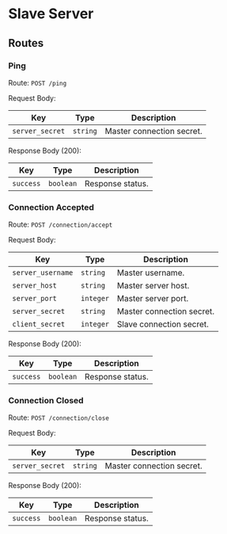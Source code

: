 # Slave Server

## Routes

### Ping

Route: `POST /ping`

Request Body:

| Key             | Type     | Description               |
| --------------- | -------- | ------------------------- |
| `server_secret` | `string` | Master connection secret. |

Response Body (200):

| Key       | Type      | Description      |
| --------- | --------- | ---------------- |
| `success` | `boolean` | Response status. |

### Connection Accepted

Route: `POST /connection/accept`

Request Body:

| Key               | Type      | Description               |
| ----------------- | --------- | ------------------------- |
| `server_username` | `string`  | Master username.          |
| `server_host`     | `string`  | Master server host.       |
| `server_port`     | `integer` | Master server port.       |
| `server_secret`   | `string`  | Master connection secret. |
| `client_secret`   | `integer` | Slave connection secret.  |

Response Body (200):

| Key       | Type      | Description      |
| --------- | --------- | ---------------- |
| `success` | `boolean` | Response status. |

### Connection Closed

Route: `POST /connection/close`

Request Body:

| Key             | Type     | Description               |
| --------------- | -------- | ------------------------- |
| `server_secret` | `string` | Master connection secret. |

Response Body (200):

| Key       | Type      | Description      |
| --------- | --------- | ---------------- |
| `success` | `boolean` | Response status. |
